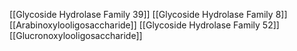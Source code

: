 [[Glycoside Hydrolase Family 39]]
[[Glycoside Hydrolase Family 8]]
[[Arabinoxylooligosaccharide]]
[[Glycoside Hydrolase Family 52]]
[[Glucronoxylooligosaccharide]]
